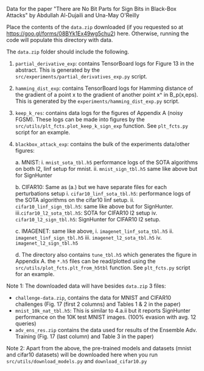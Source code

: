 Data for the paper "There are No Bit Parts for Sign Bits in Black-Box Attacks" by Abdullah Al-Dujaili and Una-May O'Reilly

Place the contents of the `data.zip` downloaded (if you requested so at <https://goo.gl/forms/08BYk1Ex49wg5chu2>) here. Otherwise, running the code will populate this directory with data.

The `data.zip` folder should include the following.
1. `partial_derivative_exp`: contains TensorBoard logs for Figure 13 in the abstract. This is generated by the `src/experiments/partial_derivatives_exp.py` script.
2. `hamming_dist_exp`: contains TensorBoard logs for Hamming distance of the gradient of a point x to the gradient of another point x^ in B_p(x,eps). This is generated by the `experiments/hamming_dist_exp.py` script.
3. `keep_k_res`: contains data logs for the figures of Appendix A (noisy FGSM). These logs can be made into figures by the `src/utils/plt_fcts.plot_keep_k_sign_exp` function. See `plt_fcts.py` script for an example.
4. `blackbox_attack_exp`: contains the bulk of the experiments data/other figures:

   a. MNIST: 
         i. `mnist_sota_tbl.h5` performance logs of the SOTA algorithms on both l2, linf setup for mnist.
         ii. `mnist_sign_tbl.h5` same like above but for SignHunter
         
   b. CIFAR10: Same as (a.) but we have separate files for each perturbations setup
        i. `cifar10_linf_sota_tbl.h5`: performance logs of the SOTA algorithms on the cifar10 linf setup.
        ii. `cifar10_linf_sign_tbl.h5`: same like above but for SignHunter.
        iii.`cifar10_l2_sota_tbl.h5`: SOTA for CIFAR10 l2 setup
        iv. `cifar10_l2_sign_tbl.h5`: SignHunter for CIFAR10 l2 setup.
        
   c. IMAGENET: same like above,
        i. `imagenet_linf_sota_tbl.h5`
        ii. `imagenet_linf_sign_tbl.h5`
        iii. `imagenet_l2_sota_tbl.h5`
        iv. `imagenet_l2_sign_tbl.h5`
        
   d. The directory also contains `tune_tbl.h5` which generates the figure in Appendix A.
   the `*.h5` files can be read/plotted using the `src/utils/plot_fcts.plt_from_h5tbl` function. See `plt_fcts.py` script for an example.
   
 
Note 1: The downloaded data will have besides `data.zip` 3 files: 
- `challenge-data.zip`, contains the data for MNIST and CIFAR10 challenges (Fig. 17 (first 2 columns) and Tables 1 & 2 in the paper)
- `mnist_10k_nat_tbl.h5`: This is similar to 4.a.ii but it reports SignHunter performance on the 10K test MNIST images. (100% evasion with avg. 12 queries)
- `adv_ens_res.zip` contains the data used for results of the Ensemble Adv. Training (Fig. 17 (last column) and Table 3 in the paper)


Note 2: Apart from the above, the pre-trained models and datasets (mnist and cifar10 datasets) will be downloaded here when you run `src/utils/download_models.py` and `download_cifar10.py`
